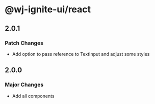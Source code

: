 # @wj-ignite-ui/react

## 2.0.1

### Patch Changes

- Add option to pass reference to TextInput and adjust some styles

## 2.0.0

### Major Changes

- Add all components

